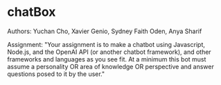# chatBox

Authors: Yuchan Cho, Xavier Genio, Sydney Faith Oden, Anya Sharif

Assignment:
"Your assignment is to make a chatbot using Javascript, Node.js, and the OpenAI API (or another chatbot framework), 
and other frameworks and languages as you see fit. At a minimum this bot must assume a personality OR area of knowledge
OR perspective and answer questions posed to it by the user."
